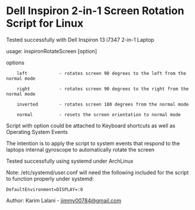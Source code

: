 Dell Inspiron 2-in-1 Screen Rotation Script for Linux
=====================================================

Tested successfully with Dell Inspiron 13 i7347 2-in-1 Laptop

usage: inspironRotateScreen [option]

options

        left            - rotates screen 90 degrees to the left from the normal mode

        right           - rotates screen 90 degrees to the right from the normal mode

        inverted        - rotates screen 180 degrees from the normal mode

        normal          - resets the screen orientation to normal mode

Script with option could be attached to Keyboard shortcuts as well as Operating System Events

The intention is to apply the script to system events that respond to the laptops internal gyroscope to automatically rotate the screen

Tested successfully using systemd under ArchLinux

Note: /etc/systemd/user.conf will need the following included for the script to function properly under systemd:

	DefaultEnvironment=DISPLAY=:0

Author: Karim Lalani - jimmy00784@gmail.com

